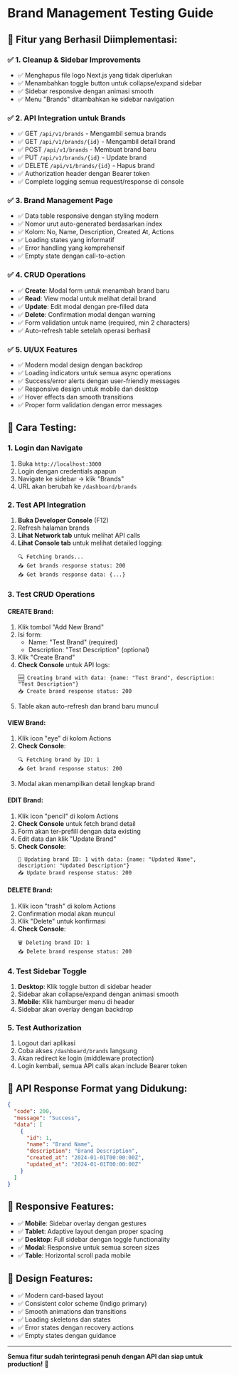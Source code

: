 # Brand Management Testing Guide

## 🎯 **Fitur yang Berhasil Diimplementasi:**

### ✅ **1. Cleanup & Sidebar Improvements**
- ✅ Menghapus file logo Next.js yang tidak diperlukan
- ✅ Menambahkan toggle button untuk collapse/expand sidebar
- ✅ Sidebar responsive dengan animasi smooth
- ✅ Menu "Brands" ditambahkan ke sidebar navigation

### ✅ **2. API Integration untuk Brands**
- ✅ GET `/api/v1/brands` - Mengambil semua brands
- ✅ GET `/api/v1/brands/{id}` - Mengambil detail brand
- ✅ POST `/api/v1/brands` - Membuat brand baru
- ✅ PUT `/api/v1/brands/{id}` - Update brand
- ✅ DELETE `/api/v1/brands/{id}` - Hapus brand
- ✅ Authorization header dengan Bearer token
- ✅ Complete logging semua request/response di console

### ✅ **3. Brand Management Page**
- ✅ Data table responsive dengan styling modern
- ✅ Nomor urut auto-generated berdasarkan index
- ✅ Kolom: No, Name, Description, Created At, Actions
- ✅ Loading states yang informatif
- ✅ Error handling yang komprehensif
- ✅ Empty state dengan call-to-action

### ✅ **4. CRUD Operations**
- ✅ **Create**: Modal form untuk menambah brand baru
- ✅ **Read**: View modal untuk melihat detail brand
- ✅ **Update**: Edit modal dengan pre-filled data
- ✅ **Delete**: Confirmation modal dengan warning
- ✅ Form validation untuk name (required, min 2 characters)
- ✅ Auto-refresh table setelah operasi berhasil

### ✅ **5. UI/UX Features**
- ✅ Modern modal design dengan backdrop
- ✅ Loading indicators untuk semua async operations
- ✅ Success/error alerts dengan user-friendly messages
- ✅ Responsive design untuk mobile dan desktop
- ✅ Hover effects dan smooth transitions
- ✅ Proper form validation dengan error messages

## 🚀 **Cara Testing:**

### **1. Login dan Navigate**
1. Buka `http://localhost:3000`
2. Login dengan credentials apapun
3. Navigate ke sidebar → klik "Brands"
4. URL akan berubah ke `/dashboard/brands`

### **2. Test API Integration**
1. **Buka Developer Console** (F12)
2. Refresh halaman brands
3. **Lihat Network tab** untuk melihat API calls
4. **Lihat Console tab** untuk melihat detailed logging:
   ```
   🔍 Fetching brands...
   📥 Get brands response status: 200
   📥 Get brands response data: {...}
   ```

### **3. Test CRUD Operations**

#### **CREATE Brand:**
1. Klik tombol "Add New Brand"
2. Isi form:
   - Name: "Test Brand" (required)
   - Description: "Test Description" (optional)
3. Klik "Create Brand"
4. **Check Console** untuk API logs:
   ```
   🆕 Creating brand with data: {name: "Test Brand", description: "Test Description"}
   📥 Create brand response status: 200
   ```
5. Table akan auto-refresh dan brand baru muncul

#### **VIEW Brand:**
1. Klik icon "eye" di kolom Actions
2. **Check Console**:
   ```
   🔍 Fetching brand by ID: 1
   📥 Get brand response status: 200
   ```
3. Modal akan menampilkan detail lengkap brand

#### **EDIT Brand:**
1. Klik icon "pencil" di kolom Actions
2. **Check Console** untuk fetch brand detail
3. Form akan ter-prefill dengan data existing
4. Edit data dan klik "Update Brand"
5. **Check Console**:
   ```
   📝 Updating brand ID: 1 with data: {name: "Updated Name", description: "Updated Description"}
   📥 Update brand response status: 200
   ```

#### **DELETE Brand:**
1. Klik icon "trash" di kolom Actions
2. Confirmation modal akan muncul
3. Klik "Delete" untuk konfirmasi
4. **Check Console**:
   ```
   🗑️ Deleting brand ID: 1
   📥 Delete brand response status: 200
   ```

### **4. Test Sidebar Toggle**
1. **Desktop**: Klik toggle button di sidebar header
2. Sidebar akan collapse/expand dengan animasi smooth
3. **Mobile**: Klik hamburger menu di header
4. Sidebar akan overlay dengan backdrop

### **5. Test Authorization**
1. Logout dari aplikasi
2. Coba akses `/dashboard/brands` langsung
3. Akan redirect ke login (middleware protection)
4. Login kembali, semua API calls akan include Bearer token

## 🔧 **API Response Format yang Didukung:**

```json
{
  "code": 200,
  "message": "Success",
  "data": [
    {
      "id": 1,
      "name": "Brand Name",
      "description": "Brand Description",
      "created_at": "2024-01-01T00:00:00Z",
      "updated_at": "2024-01-01T00:00:00Z"
    }
  ]
}
```

## 📱 **Responsive Features:**
- ✅ **Mobile**: Sidebar overlay dengan gestures
- ✅ **Tablet**: Adaptive layout dengan proper spacing
- ✅ **Desktop**: Full sidebar dengan toggle functionality
- ✅ **Modal**: Responsive untuk semua screen sizes
- ✅ **Table**: Horizontal scroll pada mobile

## 🎨 **Design Features:**
- ✅ Modern card-based layout
- ✅ Consistent color scheme (Indigo primary)
- ✅ Smooth animations dan transitions
- ✅ Loading skeletons dan states
- ✅ Error states dengan recovery actions
- ✅ Empty states dengan guidance

---

**Semua fitur sudah terintegrasi penuh dengan API dan siap untuk production!** 🚀